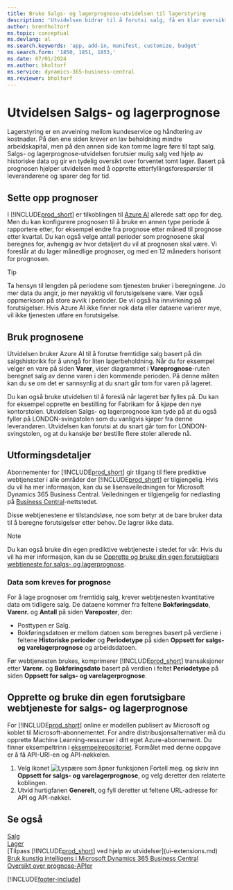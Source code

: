 ```yaml
---
title: Bruke Salgs- og lagerprognose-utvidelsen til lagerstyring
description: 'Utvidelsen bidrar til å forutsi salg, få en klar oversikt over forventet tomt lager, og hjelper deg til og med å opprette etterfyllingsforespørsler til leverandører.'
author: brentholtorf
ms.topic: conceptual
ms.devlang: al
ms.search.keywords: 'app, add-in, manifest, customize, budget'
ms.search.form: '1850, 1851, 1853,'
ms.date: 07/01/2024
ms.author: bholtorf
ms.service: dynamics-365-business-central
ms.reviewer: bholtorf
---
```


# <a name="the-sales-and-inventory-forecast-extension"></a>Utvidelsen Salgs- og lagerprognose

Lagerstyring er en avveining mellom kundeservice og håndtering av kostnader. På den ene siden krever en lav beholdning mindre arbeidskapital, men på den annen side kan tomme lagre føre til tapt salg. Salgs- og lagerprognose-utvidelsen forutsier mulig salg ved hjelp av historiske data og gir en tydelig oversikt over forventet tomt lager. Basert på prognosen hjelper utvidelsen med å opprette etterfyllingsforespørsler til leverandørene og sparer deg for tid.  

## <a name="setting-up-forecasting"></a>Sette opp prognoser

I [!INCLUDE[prod_short](includes/prod_short.md)] er tilkoblingen til [Azure AI](https://azure.microsoft.com/overview/ai-platform/) allerede satt opp for deg. Men du kan konfigurere prognosen til å bruke en annen type periode å rapportere etter, for eksempel endre fra prognose etter måned til prognose etter kvartal. Du kan også velge antall perioder som prognosene skal beregnes for, avhengig av hvor detaljert du vil at prognosen skal være. Vi foreslår at du lager månedlige prognoser, og med en 12 måneders horisont for prognosen.

> [!TIP]  
> Ta hensyn til lengden på periodene som tjenesten bruker i beregningene. Jo mer data du angir, jo mer nøyaktig vil forutsigelsene være. Vær også oppmerksom på store avvik i perioder. De vil også ha innvirkning på forutsigelser. Hvis Azure AI ikke finner nok data eller dataene varierer mye, vil ikke tjenesten utføre en forutsigelse.

## <a name="use-the-forecasts"></a>Bruk prognosene

Utvidelsen bruker Azure AI til å forutse fremtidige salg basert på din salgshistorikk for å unngå for liten lagerbeholdning. Når du for eksempel velger en vare på siden **Varer**, viser diagrammet i **Vareprognose**-ruten beregnet salg av denne varen i den kommende perioden. På denne måten kan du se om det er sannsynlig at du snart går tom for varen på lageret.  

Du kan også bruke utvidelsen til å foreslå når lageret bør fylles på. Du kan for eksempel opprette en bestilling for Fabrikam for å kjøpe den nye kontorstolen. Utvidelsen Salgs- og lagerprognose kan tyde på at du også fyller på LONDON-svingstolen som du vanligvis kjøper fra denne leverandøren. Utvidelsen kan forutsi at du snart går tom for LONDON-svingstolen, og at du kanskje bør bestille flere stoler allerede nå.  

## <a name="design-details"></a>Utformingsdetaljer

Abonnementer for [!INCLUDE[prod_short](includes/prod_short.md)] gir tilgang til flere prediktive webtjenester i alle områder der [!INCLUDE[prod_short](includes/prod_short.md)] er tilgjengelig. Hvis du vil ha mer informasjon, kan du se lisensveiledningen for Microsoft Dynamics 365 Business Central. Veiledningen er tilgjengelig for nedlasting på [Business Central](https://dynamics.microsoft.com/en-us/business-central/overview/)-nettstedet. 

Disse webtjenestene er tilstandsløse, noe som betyr at de bare bruker data til å beregne forutsigelser etter behov. De lagrer ikke data.

> [!NOTE]  
>   Du kan også bruke din egen prediktive webtjeneste i stedet for vår. Hvis du vil ha mer informasjon, kan du se [Opprette og bruke din egen forutsigbare webtjeneste for salgs- og lagerprognose](#AnchorText). 

### <a name="data-required-for-forecast"></a>Data som kreves for prognose

For å lage prognoser om fremtidig salg, krever webtjenesten kvantitative data om tidligere salg. De dataene kommer fra feltene **Bokføringsdato**, **Varenr.** og **Antall** på siden **Vareposter**, der:

- Posttypen er Salg.
- Bokføringsdatoen er mellom datoen som beregnes basert på verdiene i feltene **Historiske perioder** og **Periodetype** på siden **Oppsett for salgs- og varelagerprognose** og arbeidsdatoen.

Før webtjenesten brukes, komprimerer [!INCLUDE[prod_short](includes/prod_short.md)] transaksjoner etter **Varenr.** og **Bokføringsdato** basert på verdien i feltet **Periodetype** på siden **Oppsett for salgs- og varelagerprognose**.

## <a name="a-nameanchortext-acreate-and-use-your-own-predictive-web-service-for-sales-and-inventory-forecasts"></a><a name="AnchorText"> </a>Opprette og bruke din egen forutsigbare webtjeneste for salgs- og lagerprognose

For [!INCLUDE[prod_short](includes/prod_short.md)] online er modellen publisert av Microsoft og koblet til Microsoft-abonnementet. For andre distribusjonsalternativer må du opprette Machine Learning-ressurser i ditt eget Azure-abonnement. Du finner eksempeltrinn i [eksempelrepositoriet](https://github.com/microsoft/BCTech/tree/master/samples/MachineLearning). Formålet med denne oppgave er å få API-URI-en og API-nøkkelen.

1. Velg ikonet ![Lyspære som åpner funksjonen Fortell meg.](media/ui-search/search_small.png "Fortell hva du vil gjøre") og skriv inn **Oppsett for salgs- og varelagerprognose**, og velg deretter den relaterte koblingen.  
2. Utvid hurtigfanen **Generelt**, og fyll deretter ut feltene URL-adresse for API og API-nøkkel.  

## <a name="see-also"></a>Se også

[Salg](sales-manage-sales.md)  
[Lager](inventory-manage-inventory.md)  
[Tilpass [!INCLUDE[prod_short](includes/prod_short.md)] ved hjelp av utvidelser](ui-extensions.md)  
[Bruk kunstig intelligens i Microsoft Dynamics 365 Business Central](/training/paths/use-artificial-intelligence/)  
[Oversikt over prognose-APIer](/dynamics365/business-central/dev-itpro/developer/ml-forecasting-api-overview)

[!INCLUDE[footer-include](includes/footer-banner.md)]
